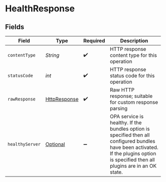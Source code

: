 # HealthResponse


## Fields

| Field                                                                                                                                                                               | Type                                                                                                                                                                                | Required                                                                                                                                                                            | Description                                                                                                                                                                         |
| ----------------------------------------------------------------------------------------------------------------------------------------------------------------------------------- | ----------------------------------------------------------------------------------------------------------------------------------------------------------------------------------- | ----------------------------------------------------------------------------------------------------------------------------------------------------------------------------------- | ----------------------------------------------------------------------------------------------------------------------------------------------------------------------------------- |
| `contentType`                                                                                                                                                                       | *String*                                                                                                                                                                            | :heavy_check_mark:                                                                                                                                                                  | HTTP response content type for this operation                                                                                                                                       |
| `statusCode`                                                                                                                                                                        | *int*                                                                                                                                                                               | :heavy_check_mark:                                                                                                                                                                  | HTTP response status code for this operation                                                                                                                                        |
| `rawResponse`                                                                                                                                                                       | [HttpResponse<InputStream>](https://docs.oracle.com/en/java/javase/11/docs/api/java.net.http/java/net/http/HttpResponse.html)                                                       | :heavy_check_mark:                                                                                                                                                                  | Raw HTTP response; suitable for custom response parsing                                                                                                                             |
| `healthyServer`                                                                                                                                                                     | [Optional<HealthyServer>](../../models/shared/HealthyServer.md)                                                                                                                     | :heavy_minus_sign:                                                                                                                                                                  | OPA service is healthy. If the bundles option is specified then all configured bundles have been activated. If the plugins option is specified then all plugins are in an OK state. |
